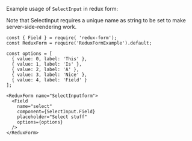 Example usage of `SelectInput` in redux form:

Note that SelectInput requires a unique name as string to be set to make server-side-rendering work.

```
const { Field } = require( 'redux-form');
const ReduxForm = require('ReduxFormExample').default;

const options = [
  { value: 0, label: 'This' },
  { value: 1, label: 'Is' },
  { value: 2, label: 'A' },
  { value: 3, label: 'Nice' },
  { value: 4, label: 'Field' }
];

<ReduxForm name="SelectInputform">
  <Field
    name="select"
    component={SelectInput.Field}
    placeholder="Select stuff"
    options={options}
  />
</ReduxForm>
```
